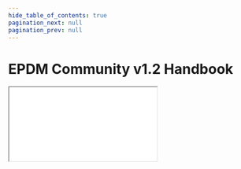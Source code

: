 ```yaml
---
hide_table_of_contents: true
pagination_next: null
pagination_prev: null
---
```


# EPDM Community v1.2 Handbook

<iframe src="/data-standard-docs/handbook/tpdm-community-v1.2/"
  title="Educator Preparation Data Model (Community) v1.2 Handbook" />
